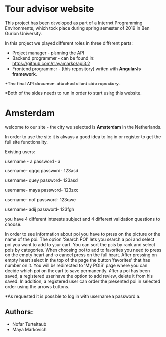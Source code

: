 
# Tour advisor website

This project has been developed as part of a Internet Programming Environments, which took place during spring semester of 2019 in Ben Gurion University.

In this project we played different roles in three different parts: 
- Project manager - planning the API 
- Backend programmer - can be found in:  https://github.com/mayamarko/api3.2
- Frontend programmer - (this repository) writen with **AngularJs framework**.  


*The final API document attached client side repository.

*Both of the sides needs to run in order to start using this website.

# Amsterdam
welcome to our site - the city we selected is **Amsterdam** in the Netherlands.

In order to use the site it is always a good idea to log in or register to get the full site functionality.

Existing users:

username - a   password - a

username- qqqq password- 123asd

username- quey password- 123asd

username- maya password- 123zxc

username- nof password- 123qwe

username- adij password- 123fgh

you have 4 different interests subject and 4 different validation questions to choose.


In order to see information about poi you have to press on the picture or the name of the poi.
The option 'Search POI' lets you search a poi and select poi you want to add to your cart.
You can sort the pois by rank and select pois by categories.
When choosing poi to add to favorites you need to press on the empty heart and to cancel press on the full heart.
After pressing on empty heart select in the top of the page the button 'favorites' that has number on it.
You will be redirected to 'My POIS' page where you can decide which poi on the cart to save permanently.
After a poi has been saved, a registered user have the option to add review, delete it from his saved. 
In addition, a registered user can order the presented poi in selected order using the arrows buttons.

*As requested it is possible to log in with username a password a.

## Authors:
  - Nofar Turteltaub
  - Maya Markovich

  
